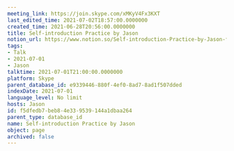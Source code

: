 ```yaml
---
meeting_link: https://join.skype.com/xMKyV4Fx3KXT
last_edited_time: 2021-07-02T18:57:00.0000000
created_time: 2021-06-28T20:56:00.0000000
title: Self-introduction Practice by Jason
notion_url: https://www.notion.so/Self-introduction-Practice-by-Jason-f5dfedb7beb84e339539144a1dbaa264
tags:
- Talk
- 2021-07-01
- Jason
talktime: 2021-07-01T21:00:00.0000000
platform: Skype
parent_database_id: e9339446-880f-4ef0-8ad7-8ad1f507dded
indexDate: 2021-07-01
language_level: No limit
hosts: Jason
id: f5dfedb7-beb8-4e33-9539-144a1dbaa264
parent_type: database_id
name: Self-introduction Practice by Jason
object: page
archived: false
---
```







